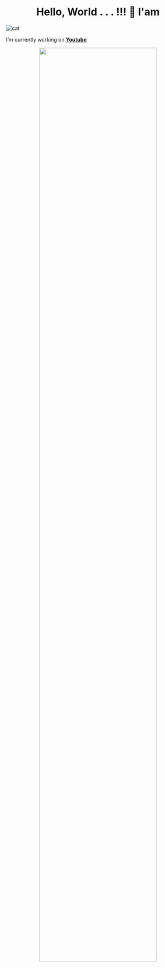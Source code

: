 <h1 align="center">Hello, World . . . !!! 👋 I'am </h1>

![cat](https://media4.giphy.com/media/v1.Y2lkPTc5MGI3NjExODE2ejBleHVhbnJiaXFqd3g5azFtaGR0bmRvczZscTk5NXZkcHYwayZlcD12MV9pbnRlcm5hbF9naWZfYnlfaWQmY3Q9Zw/aNqEFrYVnsS52/giphy.gif)
<!--
**helloariq/helloariq** is a ✨ _special_ ✨ repository because its `README.md` (this file) appears on your GitHub profile.

Here are some ideas to get you started:

- 🔭 I’m currently working on ...
- 🌱 I’m currently learning ...
- 👯 I’m looking to collaborate on ...
- 🤔 I’m looking for help with ...
- 💬 Ask me about ...
- 📫 How to reach me: ...
- 😄 Pronouns: ...
- ⚡ Fun fact: ...
-->

I’m currently working on [**Youtube**](https://www.youtube.com/)

<p align="center"><img width=80% src="[https://github.com/Vidushi-Gupta/Vidushi-Gupta/blob/main/readme.gif](https://media3.giphy.com/media/v1.Y2lkPTc5MGI3NjExa2ZsMXIwNjB1dGZvYXVhemo1aWQzbzVtM253anVkZTJ4MmhqM29hYiZlcD12MV9pbnRlcm5hbF9naWZfYnlfaWQmY3Q9Zw/VbnUQpnihPSIgIXuZv/giphy.gif)"></p>



